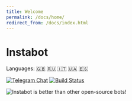 ```yaml
---
title: Welcome
permalink: /docs/home/
redirect_from: /docs/index.html
---
```

# Instabot

Languages: [🇬🇧](/docs/en/README.md) [🇷🇺](/docs/ru/README.md) [🇮🇹](/docs/it/README.md) [🇺🇦](/docs/ukr/README.md) [🇪🇸](/docs/es/README.md)

[![Telegram Chat](https://img.shields.io/badge/chat%20on-Telegram-blue.svg)](https://t.me/instabotproject)
[![Build Status](https://travis-ci.org/instagrambot/instabot.svg?branch=master)](https://travis-ci.org/instagrambot/instabot)

![Instabot is better than other open-source bots!](/docs/img/tag%20instabot.png "Instabot is better than other open-source bots!")
